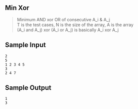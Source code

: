## Min Xor
>Minimum AND xor OR of consecutive A_i & A_j  
>T is the test cases, N is the size of the array, A is the array  
>(A_i and A_j) xor (A_i or A_j) is basically A_i xor A_j  

## Sample Input
```
2
5
1 2 3 4 5
3
2 4 7
```

## Sample Output
```
1
3
```